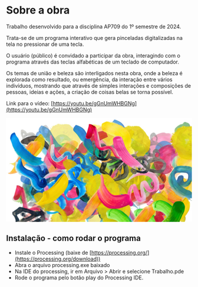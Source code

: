 # Sobre a obra
Trabalho desenvolvido para a disciplina AP709 do 1º semestre de 2024.

Trata-se de um programa interativo que gera pinceladas digitalizadas na tela no pressionar de uma tecla.

O usuário (público) é convidado a participar da obra, interagindo com o programa através das teclas alfabéticas de um teclado de computador.

Os temas de união e beleza são interligados nesta obra, onde a beleza é explorada como resultado, ou emergência, da interação entre vários indivíduos, mostrando que através de simples interações e composições de pessoas, ideias e ações, a criação de coisas belas se torna possível.

Link para o vídeo:
[https://youtu.be/gGnUmWHBGNg](https://youtu.be/gGnUmWHBGNg)

![Imagem gerada através do programa, após muitos dígitos serem apertados por usuários](/preview.jpeg)


## Instalação - como rodar o programa

- Instale o Processing (baixe de [https://processing.org/](https://processing.org/download))
- Abra o arquivo processing.exe baixado
- Na IDE do processing, ir em Arquivo > Abrir e selecione Trabalho.pde
- Rode o programa pelo botão play do Processing IDE.
